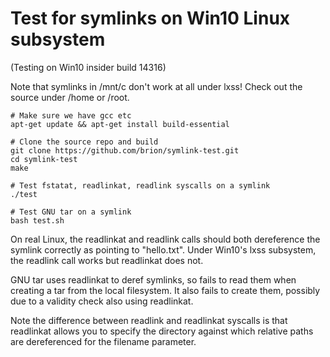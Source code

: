 # Test for symlinks on Win10 Linux subsystem

(Testing on Win10 insider build 14316)

Note that symlinks in /mnt/c don't work at all under lxss!
Check out the source under /home or /root.

```
# Make sure we have gcc etc
apt-get update && apt-get install build-essential

# Clone the source repo and build
git clone https://github.com/brion/symlink-test.git
cd symlink-test
make

# Test fstatat, readlinkat, readlink syscalls on a symlink
./test

# Test GNU tar on a symlink
bash test.sh
```

On real Linux, the readlinkat and readlink calls should both dereference
the symlink correctly as pointing to "hello.txt". Under Win10's lxss subsystem,
the readlink call works but readlinkat does not.

GNU tar uses readlinkat to deref symlinks, so fails to read them when creating
a tar from the local filesystem. It also fails to create them, possibly due to
a validity check also using readlinkat.

Note the difference between readlink and readlinkat syscalls is that readlinkat
allows you to specify the directory against which relative paths are dereferenced
for the filename parameter.
